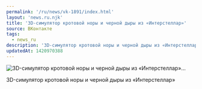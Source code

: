 ```yaml
---
permalink: '/ru/news/vk-1891/index.html'
layout: 'news.ru.njk'
title: '3D-симулятор кротовой норы и черной дыры из «Интерстеллар»'
source: ВКонтакте
tags:
  - news_ru
description: '3D-симулятор кротовой норы и черной дыры из «Интерстеллар»…'
updatedAt: 1420970388
---
```

![3D-симулятор кротовой норы и черной дыры из «Интерстеллар»…](https://sun9-23.userapi.com/impf/4UGVmoNxmtoD-v0sbAW78XwJ520mObevGqKjJw/GQie4mhzws8.jpg?size=630x430&quality=96&proxy=1&sign=d0cbabe3887380c2afb52894d7ebe349&c_uniq_tag=W9YDllveahn9SQtB7z7RP9NP4dXVLiD5MyAvRVCiKVw&type=album)

3D-симулятор кротовой норы и черной дыры из «Интерстеллар»
